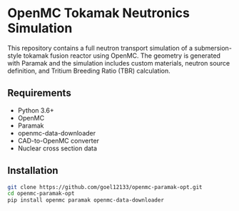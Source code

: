 # OpenMC Tokamak Neutronics Simulation

This repository contains a full neutron transport simulation of a submersion-style tokamak fusion reactor using OpenMC. The geometry is generated with Paramak and the simulation includes custom materials, neutron source definition, and Tritium Breeding Ratio (TBR) calculation.

## Requirements
- Python 3.6+
- OpenMC
- Paramak
- openmc-data-downloader
- CAD-to-OpenMC converter
- Nuclear cross section data 

## Installation
```bash
git clone https://github.com/goel12133/openmc-paramak-opt.git
cd openmc-paramak-opt
pip install openmc paramak openmc-data-downloader
